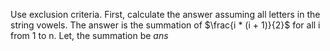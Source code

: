 Use exclusion criteria.
First, calculate the answer assuming all letters in the string vowels. The answer is the summation of $\frac{i * (i + 1)}{2}$ for all i from 1 to n.
Let, the summation be $ans$
